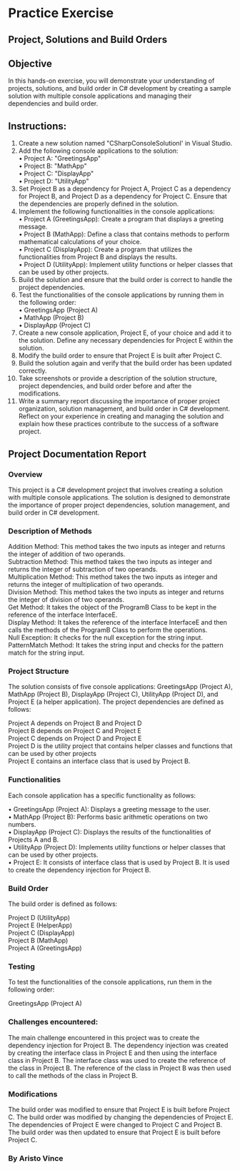 # Practice Exercise
## Project, Solutions and Build Orders
## Objective
In this hands-on exercise, you will demonstrate your understanding of projects, solutions, and build order in C# development by creating a sample solution with multiple console applications and managing their dependencies and build order.
## Instructions:
1. Create a new solution named "CSharpConsoleSolutionI' in Visual Studio.
2. Add the following console applications to the solution:<br>
• Project A: "GreetingsApp"<br>
• Project B: "MathApp"<br>
• Project C: "DisplayApp"<br>
• Project D: "UtilityApp"<br>
3. Set Project B as a dependency for Project A, Project C as a dependency for Project B, and Project D as a dependency for Project C. Ensure that the dependencies are properly defined in the solution.
4. Implement the following functionalities in the console applications:<br>
• Project A (GreetingsApp): Create a program that displays a greeting message.<br>
• Project B (MathApp): Define a class that contains methods to perform mathematical calculations of your choice.<br>
• Project C (DisplayApp): Create a program that utilizes the functionalities from Project B and displays the results.<br>
• Project D (UtilityApp): Implement utility functions or helper classes that can be used by other projects.<br>
5. Build the solution and ensure that the build order is correct to handle the project dependencies.
6. Test the functionalities of the console applications by running them in the following order:<br>
• GreetingsApp (Project A)<br>
• MathApp (Project B)<br>
• DisplayApp (Project C)<br>
7. Create a new console application, Project E, of your choice and add it to the solution. Define any necessary dependencies for Project E within the solution.
8. Modify the build order to ensure that Project E is built after Project C.
9. Build the solution again and verify that the build order has been updated correctly.
10. Take screenshots or provide a description of the solution structure, project dependencies, and build order before and after the modifications.
11. Write a summary report discussing the importance of proper project organization, solution management, and build order in C# development. Reflect on your experience in creating and managing the solution and explain how these practices contribute to the success of a software project.


## Project Documentation Report
### Overview
This project is a C# development project that involves creating a solution with multiple console applications. The solution is designed to demonstrate the importance of proper project dependencies, solution management, and build order in C# development.

### Description of Methods
Addition Method: This method takes the two inputs as integer and returns the integer of addition of two operands.<br>
Subtraction Method: This method takes the two inputs as integer and returns the integer of subtraction of two operands.<br>
Multiplication Method: This method takes the two inputs as integer and returns the integer of multiplication of two operands.<br>
Division Method: This method takes the two inputs as integer and returns the integer of division of two operands.<br>
Get Method: It takes the object of the ProgramB Class to be kept in the reference of the interface InterfaceE.<br>
Display Method: It takes the reference of the interface InterfaceE and then calls the methods of the ProgramB Class to perform the operations.<br>
Null Exception: It checks for the null exception for the string input.<br>
PatternMatch Method: It takes the string input and checks for the pattern match for the string input.<br>

### Project Structure
The solution consists of five console applications: GreetingsApp (Project A), MathApp (Project B), DisplayApp (Project C), UtilityApp (Project D), and Project E (a helper application). 
The project dependencies are defined as follows:

Project A depends on Project B and Project D<br>
Project B depends on Project C and Project E<br>
Project C depends on Project D and Project E<br>
Project D is the utility project that contains helper classes and functions that can be used by other projects<br>
Project E contains an interface class that is used by Project B.

### Functionalities
Each console application has a specific functionality as follows:

• GreetingsApp (Project A): Displays a greeting message to the user.<br>
• MathApp (Project B): Performs basic arithmetic operations on two numbers.<br>
• DisplayApp (Project C): Displays the results of the functionalities of Projects A and B.<br>
• UtilityApp (Project D): Implements utility functions or helper classes that can be used by other projects.<br>
• Project E: It consists of interface class that is used by Project B. It is used to create the dependency injection for Project B.<br>

### Build Order
The build order is defined as follows:

Project D (UtilityApp)<br>
Project E (HelperApp)<br>
Project C (DisplayApp)<br>
Project B (MathApp)<br>
Project A (GreetingsApp)<br>

### Testing
To test the functionalities of the console applications, run them in the following order:

GreetingsApp (Project A)

### Challenges encountered:

The main challenge encountered in this project was to create the dependency injection for Project B. The dependency injection was created by creating the interface class in Project E and then using the interface class in Project B. The interface class was used to create the reference of the class in Project B. The reference of the class in Project B was then used to call the methods of the class in Project B.

### Modifications

The build order was modified to ensure that Project E is built before Project C. The build order was modified by changing the dependencies of Project E. The dependencies of Project E were changed to Project C and Project B. The build order was then updated to ensure that Project E is built before Project C.

### By Aristo Vince
